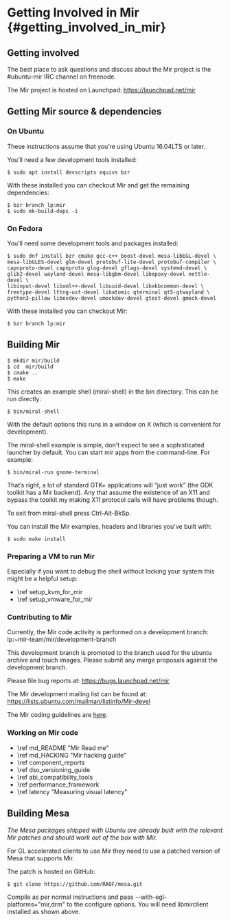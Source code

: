 Getting Involved in Mir  {#getting_involved_in_mir}
=======================

Getting involved
----------------

The best place to ask questions and discuss about the Mir project is
the \#ubuntu-mir IRC channel on freenode.

The Mir project is hosted on Launchpad: https://launchpad.net/mir


Getting Mir source & dependencies
---------------------------------
###  On Ubuntu

These instructions assume that you’re using Ubuntu 16.04LTS or later.

You’ll need a few development tools installed:

    $ sudo apt install devscripts equivs bzr

With these installed you can checkout Mir and get the remaining dependencies:

    $ bzr branch lp:mir
    $ sudo mk-build-deps -i

### On Fedora

You’ll need some development tools and packages installed:

    $ sudo dnf install bzr cmake gcc-c++ boost-devel mesa-libEGL-devel \
    mesa-libGLES-devel glm-devel protobuf-lite-devel protobuf-compiler \
    capnproto-devel capnproto glog-devel gflags-devel systemd-devel \
    glib2-devel wayland-devel mesa-libgbm-devel libepoxy-devel nettle-devel \
    libinput-devel libxml++-devel libuuid-devel libxkbcommon-devel \
    freetype-devel lttng-ust-devel libatomic qterminal qt5-qtwayland \
    python3-pillow libevdev-devel umockdev-devel gtest-devel gmock-devel

With these installed you can checkout Mir:

    $ bzr branch lp:mir

Building Mir
------------

    $ mkdir mir/build
    $ cd  mir/build
    $ cmake ..
    $ make

This creates an example shell (miral-shell) in the bin directory. This can be
run directly:

    $ bin/miral-shell

With the default options this runs in a window on X (which is convenient for
development).

The miral-shell example is simple, don’t expect to see a sophisticated launcher
by default. You can start mir apps from the command-line. For example:

    $ bin/miral-run gnome-terminal

That’s right, a lot of standard GTK+ applications will “just work” (the GDK
toolkit has a Mir backend). Any that assume the existence of an X11 and bypass
the toolkit my making X11 protocol calls will have problems though.

To exit from miral-shell press Ctrl-Alt-BkSp.

You can install the Mir examples, headers and libraries you've built with:
  
    $ sudo make install

### Preparing a VM to run Mir

Especially if you want to debug the shell without locking your system this might be a helpful setup:

- \ref setup_kvm_for_mir
- \ref setup_vmware_for_mir

### Contributing to Mir

Currently, the Mir code activity is performed on a development branch:
lp:~mir-team/mir/development-branch

This development branch is promoted to the branch used for the ubuntu archive
and touch images. Please submit any merge proposals against the development
branch.

Please file bug reports at: https://bugs.launchpad.net/mir

The Mir development mailing list can be found at: https://lists.ubuntu.com/mailman/listinfo/Mir-devel

The Mir coding guidelines are [here](cppguide/index.html).

### Working on Mir code

 - \ref md_README  "Mir Read me"
 - \ref md_HACKING "Mir hacking guide"
 - \ref component_reports
 - \ref dso_versioning_guide
 - \ref abi_compatibility_tools
 - \ref performance_framework
 - \ref latency "Measuring visual latency"

Building Mesa
-------------

*The Mesa packages shipped with Ubuntu are already built with the relevant Mir patches
and should work out of the box with Mir.*

For GL accelerated clients to use Mir they need to use a patched version of Mesa
that supports Mir.

The patch is hosted on GitHub:

    $ git clone https://github.com/RAOF/mesa.git

Compile as per normal instructions and pass --with-egl-platforms="mir,drm" to
the configure options. You will need libmirclient installed as shown above.
